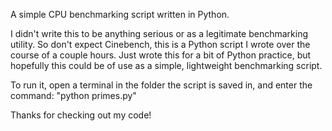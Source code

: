 A simple CPU benchmarking script written in Python.

I didn't write this to be anything serious or as a legitimate benchmarking utility.
So don't expect Cinebench, this is a Python script I wrote over the course of a couple hours.
Just wrote this for a bit of Python practice, but hopefully this could be of use as a simple, lightweight benchmarking script.

To run it, open a terminal in the folder the script is saved in, and enter the command:
"python primes.py"

Thanks for checking out my code!
